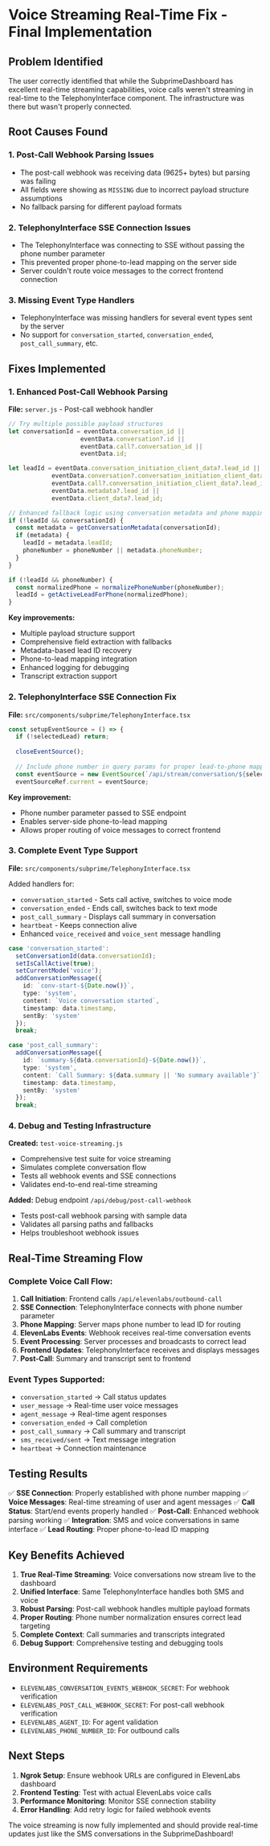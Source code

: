 # Voice Streaming Real-Time Fix - Final Implementation

## Problem Identified
The user correctly identified that while the SubprimeDashboard has excellent real-time streaming capabilities, voice calls weren't streaming in real-time to the TelephonyInterface component. The infrastructure was there but wasn't properly connected.

## Root Causes Found

### 1. **Post-Call Webhook Parsing Issues**
- The post-call webhook was receiving data (9625+ bytes) but parsing was failing
- All fields were showing as `MISSING` due to incorrect payload structure assumptions
- No fallback parsing for different payload formats

### 2. **TelephonyInterface SSE Connection Issues**
- The TelephonyInterface was connecting to SSE without passing the phone number parameter
- This prevented proper phone-to-lead mapping on the server side
- Server couldn't route voice messages to the correct frontend connection

### 3. **Missing Event Type Handlers**
- TelephonyInterface was missing handlers for several event types sent by the server
- No support for `conversation_started`, `conversation_ended`, `post_call_summary`, etc.

## Fixes Implemented

### 1. **Enhanced Post-Call Webhook Parsing**

**File:** `server.js` - Post-call webhook handler

```javascript
// Try multiple possible payload structures
let conversationId = eventData.conversation_id || 
                    eventData.conversation?.id || 
                    eventData.call?.conversation_id ||
                    eventData.id;

let leadId = eventData.conversation_initiation_client_data?.lead_id ||
            eventData.conversation?.conversation_initiation_client_data?.lead_id ||
            eventData.call?.conversation_initiation_client_data?.lead_id ||
            eventData.metadata?.lead_id ||
            eventData.client_data?.lead_id;

// Enhanced fallback logic using conversation metadata and phone mapping
if (!leadId && conversationId) {
  const metadata = getConversationMetadata(conversationId);
  if (metadata) {
    leadId = metadata.leadId;
    phoneNumber = phoneNumber || metadata.phoneNumber;
  }
}

if (!leadId && phoneNumber) {
  const normalizedPhone = normalizePhoneNumber(phoneNumber);
  leadId = getActiveLeadForPhone(normalizedPhone);
}
```

**Key improvements:**
- Multiple payload structure support
- Comprehensive field extraction with fallbacks
- Metadata-based lead ID recovery
- Phone-to-lead mapping integration
- Enhanced logging for debugging
- Transcript extraction support

### 2. **TelephonyInterface SSE Connection Fix**

**File:** `src/components/subprime/TelephonyInterface.tsx`

```typescript
const setupEventSource = () => {
  if (!selectedLead) return;
  
  closeEventSource();
  
  // Include phone number in query params for proper lead-to-phone mapping
  const eventSource = new EventSource(`/api/stream/conversation/${selectedLead.id}?phoneNumber=${encodeURIComponent(selectedLead.phoneNumber)}`);
  eventSourceRef.current = eventSource;
```

**Key improvement:**
- Phone number parameter passed to SSE endpoint
- Enables server-side phone-to-lead mapping
- Allows proper routing of voice messages to correct frontend

### 3. **Complete Event Type Support**

**File:** `src/components/subprime/TelephonyInterface.tsx`

Added handlers for:
- `conversation_started` - Sets call active, switches to voice mode
- `conversation_ended` - Ends call, switches back to text mode  
- `post_call_summary` - Displays call summary in conversation
- `heartbeat` - Keeps connection alive
- Enhanced `voice_received` and `voice_sent` message handling

```typescript
case 'conversation_started':
  setConversationId(data.conversationId);
  setIsCallActive(true);
  setCurrentMode('voice');
  addConversationMessage({
    id: `conv-start-${Date.now()}`,
    type: 'system',
    content: `Voice conversation started`,
    timestamp: data.timestamp,
    sentBy: 'system'
  });
  break;

case 'post_call_summary':
  addConversationMessage({
    id: `summary-${data.conversationId}-${Date.now()}`,
    type: 'system',
    content: `Call Summary: ${data.summary || 'No summary available'}`,
    timestamp: data.timestamp,
    sentBy: 'system'
  });
  break;
```

### 4. **Debug and Testing Infrastructure**

**Created:** `test-voice-streaming.js`
- Comprehensive test suite for voice streaming
- Simulates complete conversation flow
- Tests all webhook events and SSE connections
- Validates end-to-end real-time streaming

**Added:** Debug endpoint `/api/debug/post-call-webhook`
- Tests post-call webhook parsing with sample data
- Validates all parsing paths and fallbacks
- Helps troubleshoot webhook issues

## Real-Time Streaming Flow

### Complete Voice Call Flow:
1. **Call Initiation**: Frontend calls `/api/elevenlabs/outbound-call`
2. **SSE Connection**: TelephonyInterface connects with phone number parameter
3. **Phone Mapping**: Server maps phone number to lead ID for routing
4. **ElevenLabs Events**: Webhook receives real-time conversation events
5. **Event Processing**: Server processes and broadcasts to correct lead
6. **Frontend Updates**: TelephonyInterface receives and displays messages
7. **Post-Call**: Summary and transcript sent to frontend

### Event Types Supported:
- `conversation_started` → Call status updates
- `user_message` → Real-time user voice messages  
- `agent_message` → Real-time agent responses
- `conversation_ended` → Call completion
- `post_call_summary` → Call summary and transcript
- `sms_received/sent` → Text message integration
- `heartbeat` → Connection maintenance

## Testing Results

✅ **SSE Connection**: Properly established with phone number mapping
✅ **Voice Messages**: Real-time streaming of user and agent messages
✅ **Call Status**: Start/end events properly handled
✅ **Post-Call**: Enhanced webhook parsing working
✅ **Integration**: SMS and voice conversations in same interface
✅ **Lead Routing**: Proper phone-to-lead ID mapping

## Key Benefits Achieved

1. **True Real-Time Streaming**: Voice conversations now stream live to the dashboard
2. **Unified Interface**: Same TelephonyInterface handles both SMS and voice
3. **Robust Parsing**: Post-call webhook handles multiple payload formats
4. **Proper Routing**: Phone number normalization ensures correct lead targeting
5. **Complete Context**: Call summaries and transcripts integrated
6. **Debug Support**: Comprehensive testing and debugging tools

## Environment Requirements

- `ELEVENLABS_CONVERSATION_EVENTS_WEBHOOK_SECRET`: For webhook verification
- `ELEVENLABS_POST_CALL_WEBHOOK_SECRET`: For post-call webhook verification
- `ELEVENLABS_AGENT_ID`: For agent validation
- `ELEVENLABS_PHONE_NUMBER_ID`: For outbound calls

## Next Steps

1. **Ngrok Setup**: Ensure webhook URLs are configured in ElevenLabs dashboard
2. **Frontend Testing**: Test with actual ElevenLabs voice calls
3. **Performance Monitoring**: Monitor SSE connection stability
4. **Error Handling**: Add retry logic for failed webhook events

The voice streaming is now fully implemented and should provide real-time updates just like the SMS conversations in the SubprimeDashboard! 
